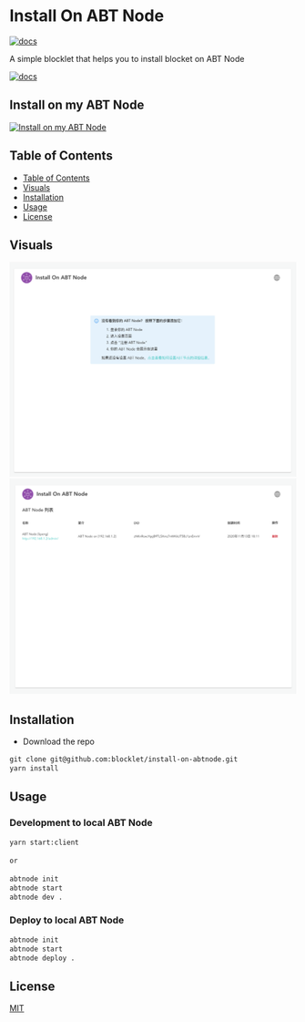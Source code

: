 # Install On ABT Node

[![docs](https://img.shields.io/badge/powered%20by-arcblock-green.svg)](https://docs.arcblock.io)

A simple blocklet that helps you to install blocket on ABT Node

[![docs](https://img.shields.io/badge/-run%20online-blue.svg)](https://install.arcblock.io/)

## Install on my ABT Node

[![Install on my ABT Node](https://raw.githubusercontent.com/blocklet/development-guide/main/assets/install_on_abtnode.svg)](https://install.arcblock.io/?action=blocklet-install&meta_url=https%3A%2F%2Fgithub.com%2Fblocklet%2Finstall-on-abtnode%2Freleases%2Fdownload%2Fv1.1.7%2Fblocklet.json)

## Table of Contents

- [Table of Contents](#Table-of-Contents)
- [Visuals](#Visuals)
- [Installation](#Introduction)
- [Usage](#Usage)
- [License](#License)

## Visuals

![empty page](/screenshots/empty.png)
![index page](/screenshots/index.png)

## Installation

- Download the repo

```
git clone git@github.com:blocklet/install-on-abtnode.git
yarn install
```

## Usage

### Development to local ABT Node

```
yarn start:client

or

abtnode init
abtnode start
abtnode dev .
```

### Deploy to local ABT Node

```
abtnode init
abtnode start
abtnode deploy .
```

## License

[MIT](LICENSE)
